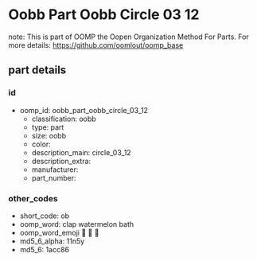 # Oobb Part Oobb Circle 03 12  

note: This is part of OOMP the Oopen Organization Method For Parts. For more details: https://github.com/oomlout/oomp_base

##  part details





### id
* oomp_id: oobb_part_oobb_circle_03_12
  * classification: oobb
  * type: part
  * size: oobb
  * color: 
  * description_main: circle_03_12
  * description_extra: 
  * manufacturer: 
  * part_number: 

### other_codes
* short_code: ob
* oomp_word: clap watermelon bath
* oomp_word_emoji :clap: :watermelon: :bath:
* md5_6_alpha: 11n5y
* md5_6: 1acc86